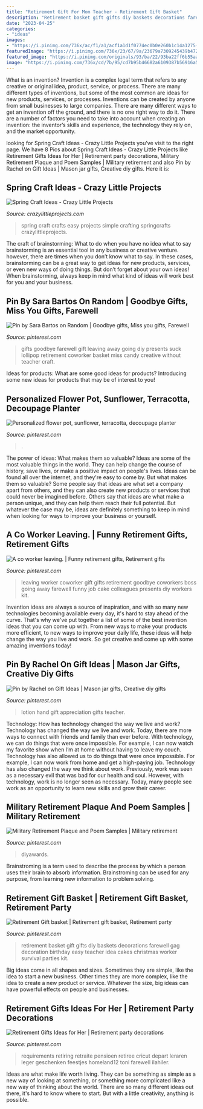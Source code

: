 ```yaml
---
title: "Retirement Gift For Mom Teacher - Retirement Gift Basket"
description: "Retirement basket gift gifts diy baskets decorations farewell gag decoration birthday easy teacher idea cakes christmas worker survival parties kit"
date: "2023-04-25"
categories:
- "ideas"
images:
- "https://i.pinimg.com/736x/ac/f1/a1/acf1a1d1f0774ec0b0e260b1c14a1275--co-worker-leaving-gift-coworker-leaving.jpg"
featuredImage: "https://i.pinimg.com/736x/23/67/9a/23679a7309245439b47285c6dd95b57c--goodbye-gifts-farewell-gifts.jpg"
featured_image: "https://i.pinimg.com/originals/93/ba/22/93ba22ff6b55aa10f5e544ea9ae15bc7.jpg"
image: "https://i.pinimg.com/736x/cd/7b/95/cd7b95b46682a6109387b56916a5ca01--retirement-cakes-basket-ideas.jpg"
---
```



What is an invention?
Invention is a complex legal term that refers to any creative or original idea, product, service, or process. There are many different types of inventions, but some of the most common are ideas for new products, services, or processes. Inventions can be created by anyone from small businesses to large companies. There are many different ways to get an invention off the ground, and there is no one right way to do it. There are a number of factors you need to take into account when creating an invention: the inventor’s skills and experience, the technology they rely on, and the market opportunity.

	

		
looking for Spring Craft Ideas - Crazy Little Projects you've visit to the right page. We have 8 Pics about Spring Craft Ideas - Crazy Little Projects like Retirement Gifts Ideas for Her | Retirement party decorations, Military Retirement Plaque and Poem Samples | Military retirement and also Pin by Rachel on Gift Ideas | Mason jar gifts, Creative diy gifts. Here it is:
		
    
## Spring Craft Ideas - Crazy Little Projects

<img loading=lazy src="https://crazylittleprojects.com/wp-content/uploads/2019/04/Spring-Craft-Ideas-640x1024.png" onerror="this.onerror=null;this.src='https://tse3.mm.bing.net/th?id=OIP.sBk0ZcHtypZbb9LMAe0lhgHaL2&amp;pid=15.1';" alt="Spring Craft Ideas - Crazy Little Projects">

_Source: crazylittleprojects.com_

>spring craft crafts easy projects simple crafting springcrafts crazylittleprojects. 

	

The craft of brainstorming: What to do when you have no idea what to say
brainstorming is an essential tool in any business or creative venture. however, there are times when you don’t know what to say. In these cases, brainstorming can be a great way to get ideas for new products, services, or even new ways of doing things. But don’t forget about your own ideas! When brainstorming, always keep in mind what kind of ideas will work best for you and your business.

    
## Pin By Sara Bartos On Random | Goodbye Gifts, Miss You Gifts, Farewell

<img loading=lazy src="https://i.pinimg.com/736x/23/67/9a/23679a7309245439b47285c6dd95b57c--goodbye-gifts-farewell-gifts.jpg" onerror="this.onerror=null;this.src='https://tse2.mm.bing.net/th?id=OIP.kk_Wz-ZF6-vWF6p6Zi0EyQHaJ3&amp;pid=15.1';" alt="Pin by Sara Bartos on Random | Goodbye gifts, Miss you gifts, Farewell">

_Source: pinterest.com_

>gifts goodbye farewell gift leaving away going diy presents suck lollipop retirement coworker basket miss candy creative without teacher craft. 

	

Ideas for products: What are some good ideas for products?
Introducing some new ideas for products that may be of interest to you!

    
## Personalized Flower Pot, Sunflower, Terracotta, Decoupage Planter

<img loading=lazy src="https://i.pinimg.com/736x/c6/c0/e6/c6c0e66c6f6c687dd7ced8f173073f28.jpg" onerror="this.onerror=null;this.src='https://tse1.mm.bing.net/th?id=OIP.NeCmjm4jNJkHnhZlA6BGSAHaJ3&amp;pid=15.1';" alt="Personalized flower pot, sunflower, terracotta, decoupage planter">

_Source: pinterest.com_

>. 

	

The power of ideas: What makes them so valuable?
Ideas are some of the most valuable things in the world. They can help change the course of history, save lives, or make a positive impact on people's lives. Ideas can be found all over the internet, and they're easy to come by. But what makes them so valuable? Some people say that ideas are what set a company apart from others, and they can also create new products or services that could never be imagined before. Others say that ideas are what make a person unique, and they can help them reach their full potential. But whatever the case may be, ideas are definitely something to keep in mind when looking for ways to improve your business or yourself.

    
## A Co Worker Leaving. | Funny Retirement Gifts, Retirement Gifts

<img loading=lazy src="https://i.pinimg.com/736x/ac/f1/a1/acf1a1d1f0774ec0b0e260b1c14a1275--co-worker-leaving-gift-coworker-leaving.jpg" onerror="this.onerror=null;this.src='https://tse2.mm.bing.net/th?id=OIP.GqcEUiXvfxb-pR8XYs_imQHaJ4&amp;pid=15.1';" alt="A co worker leaving. | Funny retirement gifts, Retirement gifts">

_Source: pinterest.com_

>leaving worker coworker gift gifts retirement goodbye coworkers boss going away farewell funny job cake colleagues presents diy workers kit. 

	

Invention ideas are always a source of inspiration, and with so many new technologies becoming available every day, it's hard to stay ahead of the curve. That's why we've put together a list of some of the best invention ideas that you can come up with. From new ways to make your products more efficient, to new ways to improve your daily life, these ideas will help change the way you live and work. So get creative and come up with some amazing inventions today!

    
## Pin By Rachel On Gift Ideas | Mason Jar Gifts, Creative Diy Gifts

<img loading=lazy src="https://i.pinimg.com/736x/62/97/b8/6297b8fc3bf2dc73c3a6cb8bb4d8a303--hand-lotion-staff-appreciation.jpg" onerror="this.onerror=null;this.src='https://tse3.mm.bing.net/th?id=OIP.9bx4lXLJzDoJhUokk_-hjADhEs&amp;pid=15.1';" alt="Pin by Rachel on Gift Ideas | Mason jar gifts, Creative diy gifts">

_Source: pinterest.com_

>lotion hand gift appreciation gifts teacher. 

	

Technology: How has technology changed the way we live and work?
Technology has changed the way we live and work. Today, there are more ways to connect with friends and family than ever before. With technology, we can do things that were once impossible. For example, I can now watch my favorite show when I’m at home without having to leave my couch. Technology has also allowed us to do things that were once impossible. For example, I can now work from home and get a high-paying job. Technology has also changed the way we think about work. Previously, work was seen as a necessary evil that was bad for our health and soul. However, with technology, work is no longer seen as necessary. Today, many people see work as an opportunity to learn new skills and grow their career.

    
## Military Retirement Plaque And Poem Samples | Military Retirement

<img loading=lazy src="https://i.pinimg.com/originals/93/ba/22/93ba22ff6b55aa10f5e544ea9ae15bc7.jpg" onerror="this.onerror=null;this.src='https://tse4.mm.bing.net/th?id=OIP.Z16Cfydh5DD2hfWtxoKLcgHaKA&amp;pid=15.1';" alt="Military Retirement Plaque and Poem Samples | Military retirement">

_Source: pinterest.com_

>diyawards. 

	

Brainstroming is a term used to describe the process by which a person uses their brain to absorb information. Brainstroming can be used for any purpose, from learning new information to problem solving.

    
## Retirement Gift Basket | Retirement Gift Basket, Retirement Party

<img loading=lazy src="https://i.pinimg.com/736x/cd/7b/95/cd7b95b46682a6109387b56916a5ca01--retirement-cakes-basket-ideas.jpg" onerror="this.onerror=null;this.src='https://tse1.mm.bing.net/th?id=OIP.imdUqQQcjCQNjpFYxNJeLwHaJ3&amp;pid=15.1';" alt="Retirement Gift basket | Retirement gift basket, Retirement party">

_Source: pinterest.com_

>retirement basket gift gifts diy baskets decorations farewell gag decoration birthday easy teacher idea cakes christmas worker survival parties kit. 

	

Big ideas come in all shapes and sizes. Sometimes they are simple, like the idea to start a new business. Other times they are more complex, like the idea to create a new product or service. Whatever the size, big ideas can have powerful effects on people and businesses.

    
## Retirement Gifts Ideas For Her | Retirement Party Decorations

<img loading=lazy src="https://i.pinimg.com/736x/5e/7d/bc/5e7dbc6b3f1a43f3b4f161006e0cc4f7.jpg" onerror="this.onerror=null;this.src='https://tse1.mm.bing.net/th?id=OIP.FmpvQZKc73vfDQH5xaZFNQHaJ3&amp;pid=15.1';" alt="Retirement Gifts Ideas for Her | Retirement party decorations">

_Source: pinterest.com_

>requirements retiring retraite pensioen retiree cricut depart leraren leger geschenken feestjes homeland12 toni farewell ilahiler. 

	

Ideas are what make life worth living. They can be something as simple as a new way of looking at something, or something more complicated like a new way of thinking about the world. There are so many different ideas out there, it's hard to know where to start. But with a little creativity, anything is possible.

